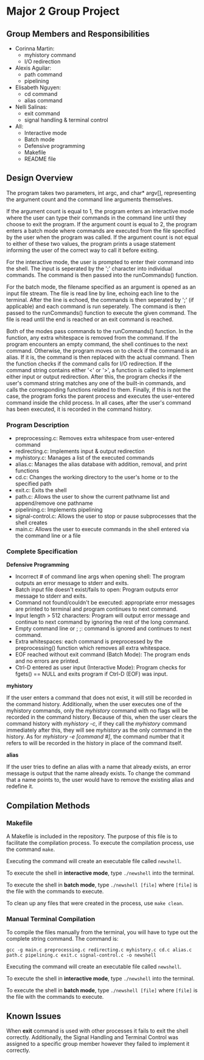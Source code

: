 # Major 2 Group Project

## Group Members and Responsibilities

- Corinna Martin: 
    - myhistory command
    - I/O redirection
- Alexis Aguilar: 
    - path command
    - pipelining
- Elisabeth Nguyen: 
    - cd command
    - alias command
- Nelli Salinas: 
    - exit command
    - signal handling & terminal control
- All: 
    - Interactive mode
    - Batch mode
    - Defensive programming
    - Makefile
    - README file

## Design Overview

The program takes two parameters, int argc, and char* argv[], representing the argument count and the command line arguments themselves. 

If the argument count is equal to 1, the program enters an interactive mode where the user can type their commands in the command line until they choose to exit the program. If the argument count is equal to 2, the program enters a batch mode where commands are executed from the file specified by the user when the program was called. If the argument count is not equal to either of these two values, the program prints a usage statement informing the user of the correct way to call it before exiting.

For the interactive mode, the user is prompted to enter their command into the shell. The input is seperated by the ';' character into individual commands. The command is then passed into the runCommands() function. 

For the batch mode, the filename specified as an argument is opened as an input file stream. The file is read line by line, echoing each line to the terminal. After the line is echoed, the commands is then seperated by ';' (if applicable) and each command is run seperately. The command is then passed to the runCommands() function to execute the given command. The file is read until the end is reached or an exit command is reached.

Both of the modes pass commands to the runCommands() function. In the function, any extra whitespace is removed from the command. If the program encounters an empty command, the shell continues to the next command. Otherwise, the program moves on to check if the command is an alias. If it is, the command is then replaced with the actual command. Then the function checks if the command calls for I/O redirection. If the command string contains either '<' or '>', a function is called to implement either input or output redirection. After this, the program checks if the user's command string matches any one of the built-in commands, and calls the corresponding functions related to them. Finally, if this is not the case, the program forks the parent process and executes the user-entered command inside the child process. In all cases, after the user's command has been executed, it is recorded in the command history.

### Program Description

- preprocessing.c: Removes extra whitespace from user-entered command
- redirecting.c: Implements input & output redirection
- myhistory.c: Manages a list of the executed commands
- alias.c: Manages the alias database with addition, removal, and print functions
- cd.c: Changes the working directory to the user's home or to the specified path
- exit.c: Exits the shell
- path.c: Allows the user to show the current pathname list and append/remove one pathname
- pipelining.c: Implements pipelining
- signal-control.c: Allows the user to stop or pause subprocesses that the shell creates
- main.c: Allows the user to execute commands in the shell entered via the command line or a file

### Complete Specification

**Defensive Programming**
- Incorrect # of command line args when opening shell: The program outputs an error message to stderr and exits.
- Batch input file doesn't exist/fails to open: Program outputs error message to stderr and exits.
- Command not found/couldn't be executed: appropriate error messages are printed to terminal and program continues to next command.
- Input length > 512 characters: Program will output error message and continue to next command by ignoring the rest of the long command.
- Empty command line or ;  ;: command is ignored and continues to next command.
- Extra whitespaces: each command is preprocessed by the preprocessing() function which removes all extra whitespace.
- EOF reached without exit command (Batch Mode): The program ends and no errors are printed.
- Ctrl-D entered as user input (Interactive Mode): Program checks for fgets() == NULL and exits program if Ctrl-D (EOF) was input.

**myhistory**

If the user enters a command that does not exist, it will still be recorded in the command history. Additionally, when the user executes one of the myhistory commands, only the _myhistory_ command with no flags will be recorded in the command history. Because of this, when the user clears the command history with _myhistory -c_, if they call the _myhistory_ command immediately after this, they will see _myhistory_ as the only command in the history. As for _myhistory -e [command #]_, the command number that it refers to will be recorded in the history in place of the command itself. 

**alias**

If the user tries to define an alias with a name that already exists, an error message is output that the name already exists. To change the command that a name points to, the user would have to remove the existing alias and redefine it.

## Compilation Methods

### Makefile

A Makefile is included in the repository. The purpose of this file is to facilitate the compilation process. To execute the compilation process, use the command `make`.

Executing the command will create an executable file called `newshell`.

To execute the shell in **interactive mode**, type `./newshell` into the terminal.

To execute the shell in **batch mode**, type `./newshell [file]` where `[file]` is the file with the commands to execute.

To clean up any files that were created in the process, use `make clean`.

### Manual Terminal Compilation

To compile the files manually from the terminal, you will have to type out the complete string command. The command is:

`gcc -g main.c preprocessing.c redirecting.c myhistory.c cd.c alias.c path.c pipelining.c exit.c signal-control.c -o newshell`

Executing the command will create an executable file called `newshell`.

To execute the shell in **interactive mode**, type `./newshell` into the terminal.

To execute the shell in **batch mode**, type `./newshell [file]` where `[file]` is the file with the commands to execute.

## Known Issues

When **exit** command is used with other processes it fails to exit the shell correctly.
Additionally, the Signal Handling and Terminal Control was assigned to a specific group member however they failed to implement it correctly.
